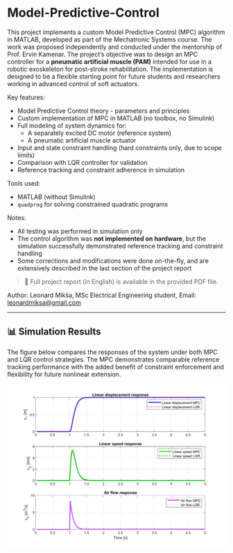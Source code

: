 # Model-Predictive-Control

This project implements a custom Model Predictive Control (MPC) algorithm in MATLAB, developed as part of the Mechatronic Systems course. The work was proposed independently and conducted under the mentorship of Prof. Ervin Kamenar. 
The project’s objective was to design an MPC controller for a **pneumatic artificial muscle (PAM)** intended for use in a robotic exoskeleton for post-stroke rehabilitation. The implementation is designed to be a flexible starting point for future students and researchers working in advanced control of soft actuators.

Key features:
- Model Predictive Control theory - parameters and principles
- Custom implementation of MPC in MATLAB (no toolbox, no Simulink)
- Full modeling of system dynamics for:
  - A separately excited DC motor (reference system)
  - A pneumatic artificial muscle actuator
- Input and state constraint handling (hard constraints only, due to scope limits)
- Comparison with LQR controller for validation
- Reference tracking and constraint adherence in simulation

Tools used:
- MATLAB (without Simulink)
- `quadprog` for solving constrained quadratic programs

Notes:
- All testing was performed in simulation only
- The control algorithm was **not implemented on hardware**, but the simulation successfully demonstrated reference tracking and constraint handling
- Some corrections and modifications were done on-the-fly, and are extensively described in the last section of the project report

> 📎 Full project report (in English) is available in the provided PDF file.


Author:
Leonard Mikša,
MSc Electrical Engineering student,
Email: [leonardmiksa@gmail.com](mailto:leonardmiksa@gmail.com)


---

## 📊 Simulation Results

The figure below compares the responses of the system under both MPC and LQR control strategies. The MPC demonstrates comparable reference tracking performance with the added benefit of constraint enforcement and flexibility for future nonlinear extension.

![MPC vs LQR Comparison](MPCvsLQR.png)

